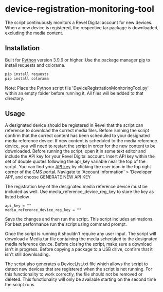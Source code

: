 # device-registration-monitoring-tool
The script continuously monitors a Revel Digital account for new devices. When a new device is registered, the respective tar package is downloaded, excluding the media content.

## Installation

Built for [Python](https://www.python.org/downloads/) version 3.9.6 or higher.
Use the package manager [pip](https://pip.pypa.io/en/stable/) to install requests and colorama.

```bash
pip install requests
pip install colorama
```

Note: Place the Python script file 'DeviceRegistrationMonitoringTool.py' within an empty folder before running it. All files will be added to that directory. 

## Usage
A designated device should be registered in Revel that the script can reference to download the correct media files. Before running the script confirm that the correct content has been scheduled to your designated media reference device. If new content is scheduled to the media reference device, you will need to restart the script in order for the new content to be downloaded. Before running the script, open it in some text editor and include the API key for your Revel Digital account. Insert API key within the set of double quotes following the api_key variable near the top of the script. You can find your [API key](https://as1.reveldigital.com/account/api) by clicking the user icon in the top right corner of the CMS portal. Navigate to 'Account Information' > 'Developer API', and choose GENERATE NEW API KEY

The registration key of the designated media reference device must be included as well. Use media_reference_device_reg_key to store the key as listed below

```
api_key = ""
media_reference_device_reg_key = ""
```

Save the changes and then run the script. This script includes animations. For best performance run the script using command prompt.

Once the script is running it shouldn't require any user input. The script will download a Media.tar file containing the media scheduled to the designated media reference device. Before closing the script, make sure a download isn't in progress. Before copying a package to a USB drive, confirm that it isn't still downloading.

The script also generates a DeviceList.txt file which allows the script to detect new devices that are registered when the script is not running. For this functionality to work correctly, the file should not be removed or deleted. This functionality will only be available starting on the second time the script runs.